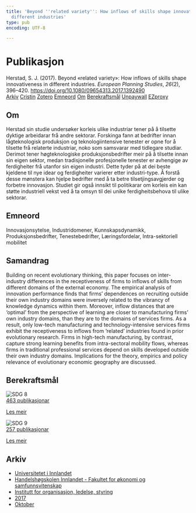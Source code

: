 ```yaml
---
title: 'Beyond ''related variety'': How inflows of skills shape innovativeness in
  different industries'
type: pub
encoding: UTF-8

---
```

<h1>Publikasjon</h1>
<article id="csl-bib-container-L9V2LJ7V" class="csl-bib-container">
  <div class="csl-bib-body"> <div class="csl-entry">Herstad, S. J. (2017). Beyond «related variety»: How inflows of skills shape innovativeness in different industries. <i>European Planning Studies</i>, <i>26</i>(2), 396–420. <a href="https://doi.org/10.1080/09654313.2017.1392490">https://doi.org/10.1080/09654313.2017.1392490</a></div> </div>
  <div class="csl-bib-buttons">
    <a href="#taxonomy-article-L9V2LJ7V" alt="archive" class="csl-bib-button">Arkiv</a>
    <a href="https://app.cristin.no/results/show.jsf?id=1507753" alt="Cristin" class="csl-bib-button">Cristin</a>
    <a href="http://zotero.org/groups/5881554/items/L9V2LJ7V" alt="Zotero" class="csl-bib-button">Zotero</a>
    <a href="#keywords-article-L9V2LJ7V" alt="keywords" class="csl-bib-button">Emneord</a>
    <a href="#about-article-L9V2LJ7V" alt="about_pub" class="csl-bib-button">Om</a>
    <a href="#sdg-article-L9V2LJ7V" alt="sdg" class="csl-bib-button">Berekraftsmål</a>
    <a href="https://doi.org/10.1080/09654313.2017.1392490" alt="Unpaywall" class="csl-bib-button">Unpaywall</a>
    <a href="https://doi.org/10.1080/09654313.2017.1392490" alt="EZproxy" class="csl-bib-button">EZproxy</a>
  </div>
  <div id="csl-bib-meta-container-L9V2LJ7V"></div>
</article>
<div id="csl-bib-meta-L9V2LJ7V" class="csl-bib-meta">
  <article id="about-article-L9V2LJ7V" class="about_pub-article">
    <h1>Om</h1>
    Herstad sin studie undersøker korleis ulike industriar tener på å tilsette dyktige arbeidarar frå andre sektorar. Forskinga fann at bedrifter innan lågteknologisk produksjon og teknologiintensive tenester er opne for å tilsette frå relaterte industriar, noko som samsvarar med tidlegare studiar. Derimot tener høgteknologiske produksjonsbedrifter meir på å tilsette innan sin eigen sektor, medan tradisjonelle profesjonelle tenester er avhengige av ferdigheiter frå utanfor sin eigen industri. Dette tyder på at dei beste kjeldene til nye idear og ferdigheiter varierer etter industri-type. Å forstå desse mønstera kan hjelpe bedrifter med å ta betre tilsetjingsavgjerder og forbetre innovasjon. Studiet gir også innsikt til politikarar om korleis ein kan støtte industriell vekst ved å ta omsyn til dei unike ferdigheitsbehova til ulike sektorar.
  </article>
  <article id="keywords-article-L9V2LJ7V" class="keywords-article">
    <h1>Emneord</h1>
    Innovasjonsytelse, Industridomener, Kunnskapsdynamikk, Produksjonsbedrifter, Tenestebedrifter, Læringsfordelar, Intra-sektoriell mobilitet
  </article>
  <article id="abstract-article-L9V2LJ7V" class="abstract-article">
    <h1>Samandrag</h1>
    Building on recent evolutionary thinking, this paper focuses on inter-industry differences in the receptiveness of firms to inflows of skills from different domains of the external economy. The empirical analysis of innovation performance finds that firms’ dependences on recruiting outside their own industry domains were inversely related to the vibrancy of knowledge dynamics within them. Moreover, inflow distances that are ‘optimal’ from the perspective of learning are closer to manufacturing firms’ own 
industry domains, than they are to the domains of services firms. As a result, only low-tech manufacturing and technology-intensive services firms exhibit the receptiveness to inflows from ‘related’ industries found in prior evolutionary research. Firms in high-tech manufacturing, by contrast, capture strong learning benefits from intra-sectoral mobility flows, whereas firms in traditional professional services depend on skills developed outside their own industry domains. Implications for the theory, empirics and policy relevance of evolutionary economic geography are discussed.
  </article>
  <article id="sdg-article-L9V2LJ7V" class="sdg-article">
    <h1>Berekraftsmål</h1>
    <div class="sdg-container"><div id="sdg8" class="sdg">
        <img src="{{< params subfolder >}}images/sdg/sdg08_nn.png" class="image" alt="SDG 8">
        <div class="sdg-overlay">
          <a href="{{< params subfolder >}}nn/archive/?sdg=8#archive" class="sdg-publication-count"><span>463</span> publikasjonar</a>
          <p><a href="https://fn.no/om-fn/fns-baerekraftsmaal/anstendig-arbeid-og-oekonomisk-vekst?lang=nno-NO" class="sdg-read-more">Les meir</a></p>
        </div>
      </div> <div id="sdg9" class="sdg">
        <img src="{{< params subfolder >}}images/sdg/sdg09_nn.png" class="image" alt="SDG 9">
        <div class="sdg-overlay">
          <a href="{{< params subfolder >}}nn/archive/?sdg=9#archive" class="sdg-publication-count"><span>257</span> publikasjonar</a>
          <p><a href="https://fn.no/om-fn/fns-baerekraftsmaal/industri-innovasjon-og-infrastruktur?lang=nno-NO" class="sdg-read-more">Les meir</a></p>
        </div>
      </div></div>
  </article>
  <article id="taxonomy-article-L9V2LJ7V" class="taxonomy-article">
    <h1>Arkiv</h1>
    <ul>
      <li><a href="{{< params subfolder >}}nn/archive/?key=3DCRN523">Universitetet i Innlandet</a></li>
      <li><a href="{{< params subfolder >}}nn/archive/?key=DU8Q9LN9">Handelshøgskolen Innlandet - Fakultet for økonomi og samfunnsvitenskap</a></li>
      <li><a href="{{< params subfolder >}}nn/archive/?key=4LUWR3ZM">Institutt for organisasjon, ledelse, styring</a></li>
      <li><a href="{{< params subfolder >}}nn/archive/?key=KF5I8TQ8">2017</a></li>
      <li><a href="{{< params subfolder >}}nn/archive/?key=6PU2ZUNA">Oktober</a></li>
    </ul>
  </article>
</div>
